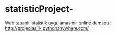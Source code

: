 # statisticProject-
Web tabanlı istatistik uygulamasının online demsou : http://projeolasilik.pythonanywhere.com/
